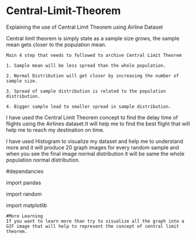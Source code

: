 # Central-Limit-Theorem
Explaining the use of Central Limit Theorem using Airline Dataset

Central limit theorem is simply state as a sample size grows, the sample mean gets closer to the population mean.

    Main 4 step that needs to followed to archive Central Limit Theorem

    1. Sample mean will be less spread than the whole population.

    2. Normal Distribution will get closer by increasing the number of sample size.

    3. Spread of sample distribution is related to the population distribution.

    4. Bigger sample lead to smaller spread in sample distribution.

I have used the Central Limit Theorem concept to find the delay time of flights using the Airlines dataset.It will help me to find the best flight that will help me to reach my destination on time.

I have used Histogram to visualize my dataset and help me to understand more and it will produce 20 graph images for every random sample
and when you see the final image normal distribution it will be same the whole population normal distribution.

#dependancies

 import pandas

 import random

 import matplotlib

    #More Learning
    If you want to learn more than try to visualize all the graph into a GIF image that will help to represent the concept of central limit theorem.
